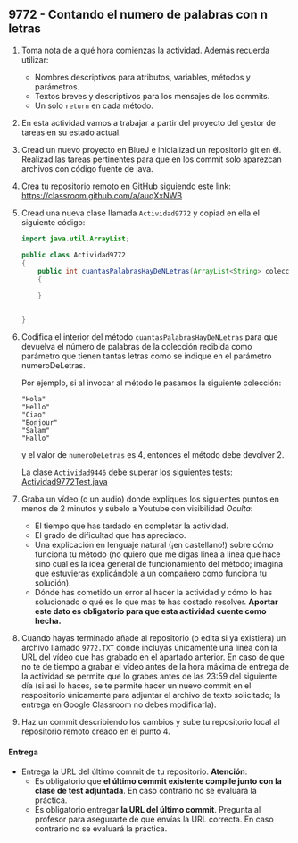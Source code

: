 ## 9772 - Contando el numero de palabras con n letras

1. Toma nota de a qué hora comienzas la actividad. Además recuerda utilizar:
   * Nombres descriptivos para atributos, variables, métodos y parámetros.
   * Textos breves y descriptivos para los mensajes de los commits.
   * Un solo `return` en cada método.

2. En esta actividad vamos a trabajar a partir del proyecto del gestor de tareas en su estado actual.

3. Cread un nuevo proyecto en BlueJ e inicializad un repositorio git en él. Realizad las tareas pertinentes para que en los commit solo aparezcan archivos con código fuente de java.

4. Crea tu repositorio remoto en GitHub siguiendo este link: https://classroom.github.com/a/auqXxNWB

5. Cread una nueva clase llamada `Actividad9772` y copiad en ella el siguiente código:

      ```java
      import java.util.ArrayList;

      public class Actividad9772
      {
          public int cuantasPalabrasHayDeNLetras(ArrayList<String> coleccionPalabras, int numeroDeLetras) 
          {

          }


      }      
      ```

4. Codifica el interior del método `cuantasPalabrasHayDeNLetras` para que devuelva el número de palabras de la colección recibida como parámetro que tienen tantas letras como se indique en el parámetro numeroDeLetras.

    Por ejemplo, si al invocar al método le pasamos la siguiente colección:

    ```
    "Hola"
    "Hello"
    "Ciao"
    "Bonjour"
    "Salam"
    "Hallo"
    ```

    y el valor de `numeroDeLetras` es 4, entonces el método debe devolver 2.

    La clase `Actividad9446` debe superar los siguientes tests: [Actividad9772Test.java](https://gist.github.com/miguelbayon/da25f09746e57e44ca2c0729e55d88f6)
    
5. Graba un vídeo (o un audio) donde expliques los siguientes puntos en menos de 2 minutos y súbelo a Youtube con visibilidad *Oculta*:
    - El tiempo que has tardado en completar la actividad.
    - El grado de dificultad que has apreciado.
    - Una explicación en lenguaje natural (¡en castellano!) sobre cómo funciona tu método (no quiero que me digas línea a linea que hace sino cual es la idea general de funcionamiento del método; imagina que estuvieras explicándole a un compañero como funciona tu solución). 
    - Dónde has cometido un error al hacer la actividad y cómo lo has solucionado o qué es lo que mas te has costado resolver. **Aportar este dato es obligatorio para que esta actividad cuente como hecha.**

5. Cuando hayas terminado añade al repositorio (o edita si ya existiera) un archivo llamado `9772.TXT` donde incluyas únicamente una línea con la URL del vídeo que has grabado en el apartado anterior. En caso de que no te de tiempo a grabar el vídeo antes de la hora máxima de entrega de la actividad se permite que lo grabes antes de las 23:59 del siguiente día (si asi lo haces, se te permite hacer un nuevo commit en el respositorio únicamente para adjuntar el archivo de texto solicitado; la entrega en Google Classroom no debes modificarla).

6. Haz un commit describiendo los cambios y sube tu repositorio local al repositorio remoto creado en el punto 4.

#### Entrega

* Entrega la URL del último commit de tu repositorio. __Atención__: 
  * Es obligatorio que __el último commit existente compile junto con la clase de test adjuntada__. En caso contrario no se evaluará la práctica.
  * Es obligatorio entregar __la URL del último commit__. Pregunta al profesor para asegurarte de que envías la URL correcta. En caso contrario no se evaluará la práctica.
